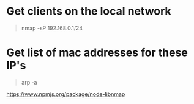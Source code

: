 # Get clients on the local network
> nmap -sP 192.168.0.1/24

# Get list of mac addresses for these IP's
> arp -a



https://www.npmjs.org/package/node-libnmap